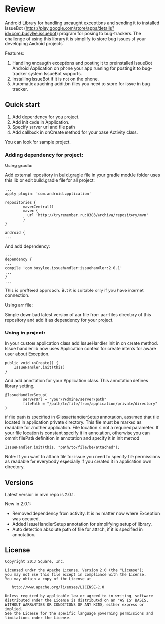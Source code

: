 # Review
Android Library for handling uncaught exceptions and sending it to installed IssueBot (https://play.google.com/store/apps/details?id=com.busylee.issuebot) program for posing to bug-trackers. The challenge of using this library it is simplify to store bug issues of your developing Android projects 

Features:

1. Handling uncaugth exceptions and posting it to preinstalled IssueBot Android Application on phone your app running for posting it to bug-tracker system IssueBot supports.
2. Installing IssueBot if it is not on the phone.
3. Automatic attaching addition files you need to store for issue in bug tracker.

## Quick start

1. Add dependency for you project.
2. Add init code in Application.
3. Specify server url and file path
4. Add callback in onCreate method for your base Activity class.

You can look for sample project.

### Adding dependency for project:

Using gradle:

Add external repository in build.gragle file in your gradle module folder uses this lib or edit build.gradle file for all project:

    ...
    apply plugin: 'com.android.application'
    
    repositories {
            mavenCentral()
            maven {
              url 'http://tryremember.ru:8383/archiva/repository/mvn'
            }
    }
    
    android {
    ...
    

And add dependency:

    ...
    dependency {
    ...
    compile 'com.busylee.issuehandler:issuehandler:2.0.1'
    ...
    }
    ...

This is preffered approach. But it is suitable only if you have internet connection.

Using arr file:

Simple download latest version of aar file from aar-files directory of this repository and add it as dependency for your project.

### Using in project:
In your custom application class add IssueHandler init in on create method. Issue handler lib now uses Application context for create intents for aware user about Exception.

    public void onCreate() {
        IssueHandler.init(this)
    }
    
And add annotation for your Application class. This annotation defines library setting.

    @IssueHandlerSetup(
            serverUrl = "your/redmine/server/path"
            filePath = "/path/to/file/from/application/private/directory"
    )

If file path is specified in @IssueHandlerSetup annotation, assumed that file located in application private directory. This file must be marked as readable for another application.
File location is not a required parameter. If your file location is constant specify it in annotation, otherwise you can ommit filePath definition in annotation and specify it in init method

    IssueHandler.init(this, "path/to/file/be/attached");

Note: If you want to attach file for issue you need to specify file permissions as readable for everybody especially if you created it in application own directory.

## Versions
Latest version in mvn repo is 2.0.1.

New in 2.0.1:
- Removed dependency from activity. It is no matter now where Exception was occured.
- Added IssueHandlerSetup annotation for simplifying setup of library.
- Auto detection absolute path of file for attach, if it is specified in annotation.

## License

    Copyright 2013 Square, Inc.
    
    Licensed under the Apache License, Version 2.0 (the "License");
    you may not use this file except in compliance with the License.
    You may obtain a copy of the License at
    
       http://www.apache.org/licenses/LICENSE-2.0
    
    Unless required by applicable law or agreed to in writing, software
    distributed under the License is distributed on an "AS IS" BASIS,
    WITHOUT WARRANTIES OR CONDITIONS OF ANY KIND, either express or implied.
    See the License for the specific language governing permissions and
    limitations under the License.
